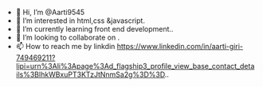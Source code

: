 - 👋 Hi, I’m @Aarti9545
- 👀 I’m interested in html,css &javascript.
- 🌱 I’m currently learning front end development..
- 💞️ I’m looking to collaborate on .
- 📫 How to reach me  by linkdin https://www.linkedin.com/in/aarti-giri-749469211?lipi=urn%3Ali%3Apage%3Ad_flagship3_profile_view_base_contact_details%3BlhkWBxuPT3KTzJtNnmSa2g%3D%3D..

<!---
Aarti9545/Aarti9545 is a ✨ special ✨ repository because its `README.md` (this file) appears on your GitHub profile.
You can click the Preview link to take a look at your changes.
--->
